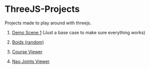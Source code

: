 # ThreeJS-Projects

Projects made to play around with threejs.

1. [Demo Scene 1](./demo-1/) (Just a base case to make sure everything works)

2. [Boids (random)](./boids/)

3. [Course Viewer](./courseview/)

4. [Nao Joints Viewer]()
